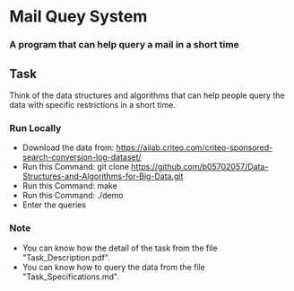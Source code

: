 # Mail Quey System

### A program that can help query a mail in a short time

## Task
Think of the data structures and algorithms that can help people query the data with specific restrictions in a short time.

### Run Locally
* Download the data from: https://ailab.criteo.com/criteo-sponsored-search-conversion-log-dataset/
* Run this Command: git clone <https://github.com/b05702057/Data-Structures-and-Algorithms-for-Big-Data.git>
* Run this Command: make
* Run this Command: ./demo
* Enter the queries

### Note
* You can know how the detail of the task from the file "Task_Description.pdf".
* You can know how to query the data from the file "Task_Specifications.md".

